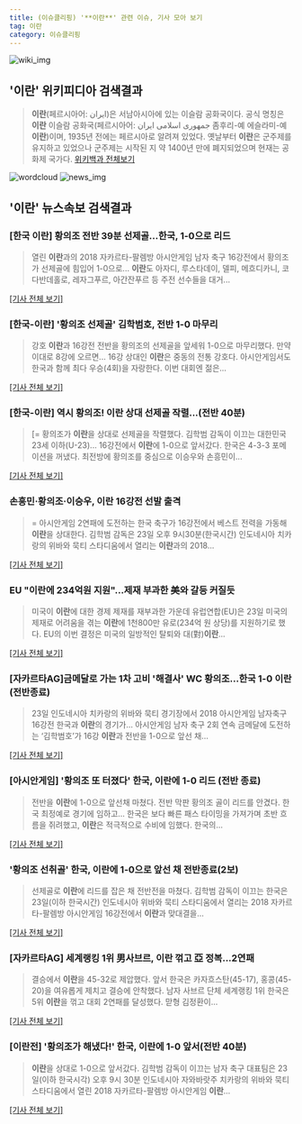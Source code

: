 ```yaml
---
title: (이슈클리핑) '**이란**' 관련 이슈, 기사 모아 보기
tag: 이란
category: 이슈클리핑
---
```

![wiki_img](https://user-images.githubusercontent.com/42597476/44503234-41136a80-a6d0-11e8-9071-6fc6418eafe4.png)
## **'**이란**'** 위키피디아 검색결과
>**이란**(페르시아어: ایران)은 서남아시아에 있는 이슬람 공화국이다. 공식 명칭은 **이란** 이슬람 공화국(페르시아어: جمهوری اسلامی ایران 좀후리-예 에슬라미-예 **이란**)이며, 1935년 전에는 페르시아로 알려져 있었다. 옛날부터 **이란**은 군주제를 유지하고 있었으나 군주제는 시작된 지 약 1400년 만에 폐지되었으며 현재는 공화제 국가다.
<a href="https://ko.wikipedia.org/wiki/이란" target="_blank">위키백과 전체보기</a>

![wordcloud](https://s3.ap-northeast-2.amazonaws.com/lyrics101-wordcloud/2018-08-23-57a6a480-c9d1-4569-b542-46893ff2aa0b.png)
![news_img](https://user-images.githubusercontent.com/42597476/44507050-1206f400-a6e4-11e8-8d98-7ffbfebb353f.png)
## **'**이란**'** 뉴스속보 검색결과
### [한국 **이란**] 황의조 전반 39분 선제골...한국, 1-0으로 리드

>열린 **이란**과의 2018 자카르타-팔렘방 아시안게임 남자 축구 16강전에서 황의조가 선제골에 힘입어 1-0으로... **이란**도 아자디, 루스타데이, 델피, 메흐디카니, 코다반데홀로, 레자그푸르, 아간잔푸르 등 주전 선수들을 대거...

[[기사 전체 보기]](http://www.interfootball.co.kr/news/articleView.html?idxno=235705)

### [한국-**이란**] '황의조 선제골' 김학범호, 전반 1-0 마무리

>강호 **이란**과 16강전 전반을 황의조의 선제골을 앞세워 1-0으로 마무리했다. 만약 이대로 8강에 오르면... 16강 상대인 **이란**은 중동의 전통 강호다. 아시안게임서도 한국과 함께 최다 우승(4회)을 자랑한다. 이번 대회엔 젊은...

[[기사 전체 보기]](http://www.osen.co.kr/article/G1110973876)

### [한국-**이란**] 역시 황의조! **이란** 상대 선제골 작렬...(전반 40분)

>[= 황의조가 **이란**을 상대로 선제골을 작렬했다. 김학범 감독이 이끄는 대한민국 23세 이하(U-23)... 16강전에서 **이란**에 1-0으로 앞서갔다. 한국은 4-3-3 포메이션을 꺼냈다. 최전방에 황의조를 중심으로 이승우와 손흥민이...

[[기사 전체 보기]](http://www.sportalkorea.com/news/view.php?gisa_uniq=2018082322114408&section_code=10&cp=se&gomb=1)

### 손흥민·황의조·이승우, **이란** 16강전 선발 출격

>= 아시안게임 2연패에 도전하는 한국 축구가 16강전에서 베스트 전력을 가동해 **이란**을 상대한다. 김학범 감독은 23일 오후 9시30분(한국시간) 인도네시아 치카랑의 위바와 묵티 스타디움에서 열리는 **이란**과의 2018...

[[기사 전체 보기]](http://www.newsis.com/view/?id=NISX20180823_0000398813&cID=10503&pID=10500)

### EU "**이란**에 234억원 지원"…제재 부과한 美와 갈등 커질듯

>미국이 **이란**에 대한 경제 제재를 재부과한 가운데 유럽연합(EU)은 23일 미국의 제재로 어려움을 겪는 **이란**에 1천800만 유로(234억 원 상당)를 지원하기로 했다. EU의 이번 결정은 미국의 일방적인 탈퇴와 대(對)**이란**...

[[기사 전체 보기]](http://app.yonhapnews.co.kr/YNA/Basic/SNS/r.aspx?c=AKR20180823176100098&did=1195m)

### [자카르타AG]금메달로 가는 1차 고비 '해결사' WC 황의조…한국 1-0 **이란** (전반종료)

>23일 인도네시아 치카랑의 위바와 묵티 경기장에서 2018 아시안게임 남자축구 16강전 한국과 **이란**의 경기가... 아시안게임 남자 축구 2회 연속 금메달에 도전하는 ‘김학범호’가 16강 **이란**과 전반을 1-0으로 앞선 채...

[[기사 전체 보기]](http://www.sportsseoul.com/news/read/673091)

### [아시안게임] '황의조 또 터졌다' 한국, **이란**에 1-0 리드 (전반 종료)

>전반을 **이란**에 1-0으로 앞선채 마쳤다. 전반 막판 황의조 골이 리드를 안겼다. 한국 최정예로 경기에 임하고... 한국은 보다 빠른 패스 타이밍을 가져가며 초반 흐름을 쥐려했고, **이란**은 적극적으로 수비에 임했다. 한국의...

[[기사 전체 보기]](http://www.spotvnews.co.kr/?mod=news&act=articleView&idxno=232770)

### '황의조 선취골' 한국, **이란**에 1-0으로 앞선 채 전반종료(2보)

>선제골로 **이란**에 리드를 잡은 채 전반전을 마쳤다. 김학범 감독이 이끄는 한국은 23일(이하 한국시간) 인도네시아 위바와 묵티 스타디움에서 열리는 2018 자카르타-팔렘방 아시안게임 16강전에서 **이란**과 맞대결을...

[[기사 전체 보기]](http://stoo.asiae.co.kr/news/naver_view.htm?idxno=2018082322182515022)

### [자카르타AG] 세계랭킹 1위 男사브르, **이란** 꺾고 亞 정복...2연패

>결승에서 **이란**을 45-32로 제압했다. 앞서 한국은 카자흐스탄(45-17), 홍콩(45-20)을 여유롭게 제치고 결승에 안착했다. 남자 사브르 단체 세계랭킹 1위 한국은 5위 **이란**을 꺾고 대회 2연패를 달성했다. 맏형 김정환이...

[[기사 전체 보기]](http://www.stnsports.co.kr/news/articleView.html?idxno=81248)

### [**이란**전] '황의조가 해냈다!' 한국, **이란**에 1-0 앞서(전반 40분)

>**이란**을 상대로 1-0으로 앞서갔다. 김학범 감독이 이끄는 남자 축구 대표팀은 23일(이하 한국시각) 오후 9시 30분 인도네시아 자와바랏주 치카랑의 위바와 묵티 스타디움에서 열린 2018 자카르타-팔렘방 아시안게임 **이란**...

[[기사 전체 보기]](http://sports.hankooki.com/lpage/soccer/201808/sp2018082322123198040.htm)


